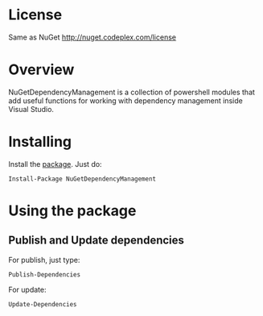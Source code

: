 # License
Same as NuGet http://nuget.codeplex.com/license

# Overview
NuGetDependencyManagement is a collection of powershell modules that add useful functions for working with dependency management inside Visual Studio.

# Installing
Install the [package](http://nuget.org/List/Packages/NuGetDependencyManagement). Just do:

    Install-Package NuGetDependencyManagement

# Using the package
## Publish and Update dependencies

For publish, just type:

    Publish-Dependencies

For update:

    Update-Dependencies
    